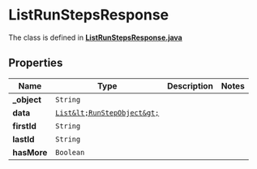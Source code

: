 

# ListRunStepsResponse

The class is defined in **[ListRunStepsResponse.java](../../src/main/java/org/openapitools/model/ListRunStepsResponse.java)**

## Properties

Name | Type | Description | Notes
------------ | ------------- | ------------- | -------------
**_object** | `String` |  | 
**data** | [`List&lt;RunStepObject&gt;`](RunStepObject.md) |  | 
**firstId** | `String` |  | 
**lastId** | `String` |  | 
**hasMore** | `Boolean` |  | 







